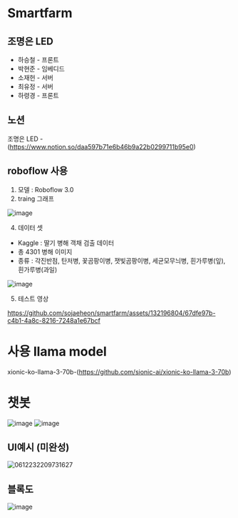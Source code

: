 # Smartfarm

## 조명은 LED
* 하승철 - 프론트
* 박현준 - 임베디드
* 소재헌 - 서버
* 최유정 - 서버
* 하령경 - 프론트

## 노션
조명은 LED - (https://www.notion.so/daa597b71e6b46b9a22b0299711b95e0)

## roboflow 사용
1. 모델 : Roboflow 3.0
2. traing 그래프
   
![image](https://github.com/sojaeheon/smartfarm/assets/132196804/cc9580ed-6838-4876-aabf-fdb4f9ce63f1)

4. 데이터 셋
+ Kaggle : 딸기 병해 객채 검출 데이터
+ 총 4301 병해 이미지
+ 종류 : 각진반점, 탄저병, 꽃곰팡이병, 잿빛곰팡이병, 세균모무늬병, 흰가루병(잎), 흰가루병(과일)

![image](https://github.com/sojaeheon/smartfarm/assets/119103469/41a0e586-e9b7-4d3b-ae74-360f9b4de652)


5. 테스트 영상
    
https://github.com/sojaeheon/smartfarm/assets/132196804/67dfe97b-c4b1-4a8c-8216-7248a1e67bcf





# 사용 llama model
xionic-ko-llama-3-70b-(https://github.com/sionic-ai/xionic-ko-llama-3-70b)


# 챗봇
![image](https://github.com/sojaeheon/smartfarm/assets/144245586/96d31ba2-50d7-4d5e-bb12-3fa55727434f)
![image](https://github.com/sojaeheon/smartfarm/assets/144245586/71bf9aa9-08ab-4567-a0c9-643830bec7c9)


## UI예시 (미완성)
![0612232209731627](https://github.com/sojaeheon/smartfarm/assets/132196804/1652d921-8472-407f-844f-20e224c270bb)


## 블록도
![image](https://github.com/sojaeheon/smartfarm/assets/132196804/798ce32d-b311-41f1-b988-9a10f7976752)

